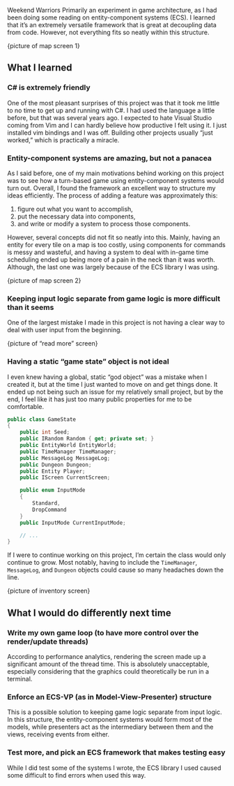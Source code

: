 Weekend Warriors
Primarily an experiment in game architecture, as I had been doing some reading on entity-component systems (ECS). I learned that it’s an extremely versatile framework that is great at decoupling data from code. However, not everything fits so neatly within this structure.

{picture of map screen 1}

## What I learned

### C# is extremely friendly

One of the most pleasant surprises of this project was that it took me little to no time to get up and running with C#. I had used the language a little before, but that was several years ago. I expected to hate Visual Studio coming from Vim and I can hardly believe how productive I felt using it. I just installed vim bindings and I was off. Building other projects usually “just worked,” which is practically a miracle.

### Entity-component systems are amazing, but not a panacea

As I said before, one of my main motivations behind working on this project was to see how a turn-based game using entity-component systems would turn out. Overall, I found the framework an excellent way to structure my ideas efficiently. The process of adding a feature was approximately this:

1. figure out what you want to accomplish,
2. put the necessary data into components,
3. and write or modify a system to process those components.

However, several concepts did not fit so neatly into this. Mainly, having an entity for every tile on a map is too costly, using components for commands is messy and wasteful, and having a system to deal with in-game time scheduling ended up being more of a pain in the neck than it was worth. Although, the last one was largely because of the ECS library I was using.

{picture of map screen 2}

### Keeping input logic separate from game logic is more difficult than it seems

One of the largest mistake I made in this project is not having a clear way to deal with user input from the beginning.

{picture of “read more” screen}

### Having a static “game state” object is not ideal
I even knew having a global, static “god object” was a mistake when I created it, but at the time I just wanted to move on and get things done. It ended up not being such an issue for my relatively small project, but by the end, I feel like it has just too many public properties for me to be comfortable.

```c#
public class GameState
{
    public int Seed;
    public IRandom Random { get; private set; }
    public EntityWorld EntityWorld;
    public TimeManager TimeManager;
    public MessageLog MessageLog;
    public Dungeon Dungeon;
    public Entity Player;
    public IScreen CurrentScreen;

    public enum InputMode
    {
        Standard,
        DropCommand
    }
    public InputMode CurrentInputMode;

    // ...
}
```

If I were to continue working on this project, I’m certain the class would only continue to grow. Most notably, having to include the `TimeManager`, `MessageLog`, and `Dungeon` objects could cause so many headaches down the line.

{picture of inventory screen}


## What I would do differently next time

### Write my own game loop (to have more control over the render/update threads)
According to performance analytics, rendering the screen made up a significant amount of the thread time. This is absolutely unacceptable, especially considering that the graphics could theoretically be run in a terminal.
### Enforce an ECS-VP (as in Model-View-Presenter) structure
This is a possible solution to keeping game logic separate from input logic. In this structure, the entity-component systems would form most of the models, while presenters act as the intermediary between them and the views, receiving events from either.
### Test more, and pick an ECS framework that makes testing easy
While I did test some of the systems I wrote, the ECS library I used caused some difficult to find errors when used this way.

